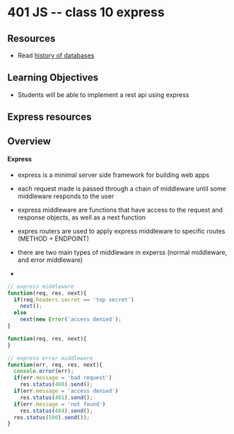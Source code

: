 401 JS -- class 10 express
===

## Resources
* Read [history of databases]

## Learning Objectives
* Students will be able to implement a rest api using express

## Express resources

## Overview
#### Express
* express is a minimal server side framework for building web apps
* each request made is passed through a chain of middleware until some middleware responds to the user
* express middleware are functions that have access to the request and response objects, as well as a next function
* expres routers are used to apply express middleware to specific routes (METHOD + ENDPOINT)
* there are two main types of middleware in experss (normal middleware, and error middleware)

* 
``` javascript
// express middleware
function(req, res, next){
  if(req.headers.secret == 'top secret')
    next();
  else 
    next(new Error('access denied');
}

function(req, res, next){  
}
```

``` javascript
// express error middleware
function(err, req, res, next){
  console.error(err);
  if(err.message = 'bad request')
    res.status(400).send();
  if(err.message = 'access denied')
    res.status(401).send();
  if(err.message = 'not found')
    res.status(404).send();
  res.status(500).send());
}
``` 



<!--links -->
[history of databases]: http://avant.org/project/history-of-databases/

